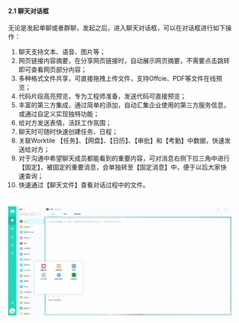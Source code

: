 #### 2.1 聊天对话框

无论是发起单聊或者群聊，发起之后，进入聊天对话框，可以在对话框进行如下操作：

1) 聊天支持文本、语音、图片等；
2) 网页链接内容摘要，在分享网页链接时，自动展示网页摘要，不需要点击跳转即可查看网页部分内容；
3) 多种格式文件共享，可直接拖拽上传文件，支持Offcie、PDF等文件在线预览；
4) 代码片段高亮预览，专为工程师准备，发送代码可直接预览；
5) 丰富的第三方集成，通过简单的添加，自动汇集企业使用的第三方服务信息，或通过自定义实现独特功能；
6) 给对方发送表情，活跃工作氛围；
7) 聊天时可随时快速创建任务、日程；
8) 关联Worktile 【任务】、【网盘】、【日历】、【审批】和【考勤】中数据，快速发送给对方；
9) 对于沟通中希望聊天成员都能看到的重要内容，可对消息右侧下拉三角中进行【固定】，被固定的重要消息，会单独转至【固定消息】中，便于以后大家快速查询；
10) 快速通过【聊天文件】查看对话过程中的文件。

# ![](/assets/2.1消息对话框.png)
